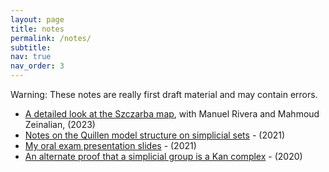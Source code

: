 ```yaml
---
layout: page
title: notes
permalink: /notes/
subtitle:
nav: true
nav_order: 3
---
```

Warning: These notes are really first draft material and may contain errors.

* [A detailed look at the Szczarba map](https://arxiv.org/abs/2305.13638), with Manuel Rivera and Mahmoud Zeinalian, (2023)
* [Notes on the Quillen model structure on simplicial sets](https://drive.google.com/file/d/1gfixen941y64URgFulQc_mAi-rpLSvS4/view) - (2021)
* [My oral exam presentation slides](https://drive.google.com/file/d/1kWf42MRZoT70t3P5bGJkn_OGTbfY_AdM/view) - (2021)
* [An alternate proof that a simplicial group is a Kan complex](https://drive.google.com/file/d/1VG5DeCVk9kOQoleOC2xyrQ5NH5ZDSp6K/view?usp=sharing) - (2020)